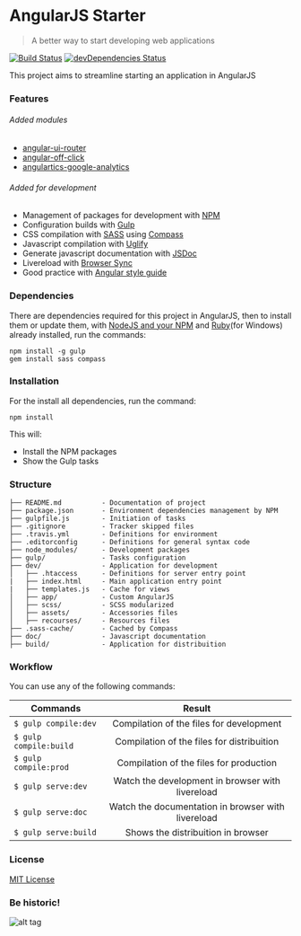 # AngularJS Starter

> A better way to start developing web applications

[![Build Status](https://travis-ci.org/paulo-campos/angularjs-starter.svg?branch=master)](https://travis-ci.org/paulo-campos/angularjs-starter) [![devDependencies Status](https://david-dm.org/paulo-campos/angularjs-starter/dev-status.svg)](https://david-dm.org/paulo-campos/angularjs-starter?type=dev)

This project aims to streamline starting an application in AngularJS

### Features

###### Added modules
- [angular-ui-router](http://ngcordova.com/)
- [angular-off-click](http://ngmodules.org/modules/angular-off-click)
- [angulartics-google-analytics](https://github.com/angulartics/angulartics-google-analytics)

###### Added for development
- Management of packages for development with [NPM](https://www.npmjs.com/)
- Configuration builds with [Gulp](http://gulpjs.com/)
- CSS compilation with [SASS](http://sass-lang.com/) using [Compass](http://compass-style.org/)
- Javascript compilation with [Uglify](https://www.npmjs.com/package/gulp-uglify)
- Generate javascript documentation with [JSDoc](http://usejsdoc.org/)
- Livereload with [Browser Sync](https://www.browsersync.io/)
- Good practice with [Angular style guide](https://github.com/johnpapa/angular-styleguide/blob/master/a1/README.md)

### Dependencies

There are dependencies required for this project in AngularJS, then to install them or update them, with [NodeJS and your NPM](https://nodejs.org/en/) and [Ruby](http://rubyinstaller.org/)(for Windows) already installed, run the commands:

    npm install -g gulp
    gem install sass compass

### Installation

For the install all dependencies, run the command:

    npm install

This will:  
- Install the NPM packages
- Show the Gulp tasks

### Structure

    ├── README.md          - Documentation of project  
    ├── package.json       - Environment dependencies management by NPM  
    ├── gulpfile.js        - Initiation of tasks  
    ├── .gitignore         - Tracker skipped files  
    ├── .travis.yml        - Definitions for environment  
    ├── .editorconfig      - Definitions for general syntax code  
    ├── node_modules/      - Development packages  
    ├── gulp/              - Tasks configuration
    ├── dev/               - Application for development  
    │   ├── .htaccess      - Definitions for server entry point  
    |   ├── index.html     - Main application entry point  
    |   ├── templates.js   - Cache for views  
    │   ├── app/           - Custom AngularJS  
    │   ├── scss/          - SCSS modularized  
    │   ├── assets/        - Accessories files  
    │   ├── recourses/     - Resources files  
    ├── .sass-cache/       - Cached by Compass  
    ├── doc/               - Javascript documentation  
    ├── build/             - Application for distribuition

### Workflow

You can use any of the following commands:

| Commands             | Result                                             |
| -------------------- |:--------------------------------------------------:|
|`$ gulp compile:dev`  | Compilation of the files for development           |
|`$ gulp compile:build`| Compilation of the files for distribuition         |
|`$ gulp compile:prod` | Compilation of the files for production            |
|`$ gulp serve:dev`    | Watch the development in browser with livereload   |
|`$ gulp serve:doc`    | Watch the documentation in browser with livereload |
|`$ gulp serve:build`  | Shows the distribuition in browser                 |

### License

[MIT License](http://opensource.org/licenses/mit-license.php)

### Be historic!

![alt tag](https://media.giphy.com/media/V9Ty8DdWJtkWY/giphy.gif)
